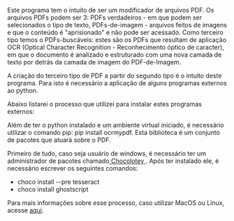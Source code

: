 Este programa tem o intuito de ser um modificador de arquivos PDF. Os arquivos PDFs podem ser 3: PDFs verdadeiros - em que podem ser selecionados o tipo de texto, PDFs-de-imagem - arquivos feitos de imagens e que o conteúdo é "aprisionado" e não pode ser acessado. Como terceiro tipo temos o PDFs-buscáveis: estes são os PDFs que resultam de aplicação OCR (Optical Character Recognition - Reconhecimento óptico de caracter), em que o documento é analizado e estruturado com uma nova camada de texto por detrás da camada de imagem do PDF-de-Imagem. 

A criação do terceiro tipo de PDF a partir do segundo tipo é o intuito deste programa.
Para isto é necessário a aplicação de alguns programas externos ao python.

Abaixo listarei o processo que utilizei para instalar estes programas externos:

Além de ter o python instalado e um ambiente virtual iniciado, é necessário utilizar o comando pip: pip install ocrmypdf.
Esta biblioteca é um conjunto de pacotes que atuará sobre o PDF.

Primeiro de tudo, caso seja usuário de windows, é necessário ter um administrador de pacotes chamado<a href="https://chocolatey.org/"> Chocolotey </a>.
Após ter instalado ele, é necessário escrever os seguintes comandos:
- choco install --pre tesseract
- choco install ghostscript

Para mais informações sobre esse processo, caso utilizar MacOS ou Linux, acesse <a href="https://ocrmypdf.readthedocs.io/en/latest/installation.html#installing-on-windows">aqui</a>.
